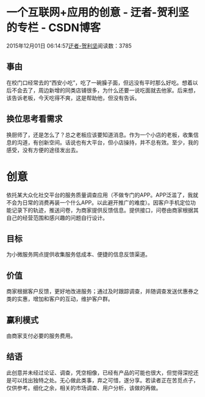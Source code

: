 
# 一个互联网+应用的创意 - 迂者-贺利坚的专栏 - CSDN博客

2015年12月01日 06:14:57[迂者-贺利坚](https://me.csdn.net/sxhelijian)阅读数：3785



## 事由
在校门口经常去的“西安小吃”，吃了一碗臊子面，但远没有平时那么好吃。想着以后不会去了，周边新增的同类店铺很多，为什么还要一说吃面就去他家。后来想，该告诉老板，今天吃得不爽，这是帮助他，但没有告诉。
## 换位思考看需求
换厨师了，还是怎么了？总之老板应该要知道消息。作为一个小店的老板，收集信息的沟道，有创新空间。话说也有大平台，但小店操持，并不总有效。至少，我的感受，没有方便的途径发出去。
# 创意
依托某大众化社交平台的服务质量调查应用（不做专门的APP。APP泛滥了，我就不会为日常的消费再装一个什么APP。以此避开推广的难度）。因客户手机定位功能记录下的轨迹，推送问卷，为商家提供反馈信息。提供接口，问卷由商家根据其自己的经营范围和感兴趣的问题自行设计。
## 目标
为小微服务网点提供收集服务低成本、便捷的信息反馈渠道。
## 价值
商家根据客户反馈，更好地改进服务；通过及时跟踪调查，并随调查发送优惠券之类的实惠，增加和客户的互动，维护客户群。
## 赢利模式
由商家支付必要的服务费用。
## 结语
此创意并未经过论证、调查，凭空相像，已经有产品的可能也很大，但觉得深挖还是可以找出独特之处。无心做此类事，弃之可惜，遂分享。若读者正在苦觅点子，仅供参考。细化之余，相关的市场调查、用户分析，该做的再做。

